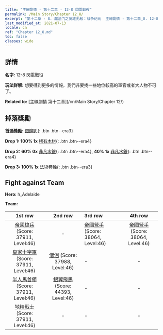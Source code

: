 ```yaml
---
title: "主線劇情 - 第十二章 - 12-8 閃電戰役"
permalink: /Main Story/Chapter 12_8/
excerpt: "第十二章 - 8. 魔法门之英雄无敌：战争纪元  主線劇情 - 第十二章_8. 12-8 閃電戰役"
last_modified_at: 2021-07-13
locale: cn
ref: "Chapter 12_8.md"
toc: false
classes: wide
---
```


## 詳情

 **名字:** 12-8 閃電戰役

 **玩法詳解:** 想要得到更多的情報，我們非要找一些地位較高的軍官或者大人物不可了。

 **Related to:** [主線劇情 第十二章](/cn/Main Story/Chapter 12/)

## 掉落獎勵

 **首通獎勵:** [銀鑰匙](/cn/Items/con_693/){: .btn .btn--era3}

 **Drop 1:** **100% 1x** [稀有木材](/cn/Items/mat_41/){: .btn .btn--era4}

 **Drop 2:** **60% 0x** [非凡水銀](/cn/Items/mat_35/){: .btn .btn--era4}, **40% 1x** [非凡水銀](/cn/Items/mat_35/){: .btn .btn--era4}

 **Drop 3:** **100% 1x** [法術卷軸](/cn/Items/con_694/){: .btn .btn--era3}


## Fight against Team
 **Hero:** h_Adelaide

 **Team:**


  | 1st row | 2nd row | 3rd row | 4th row |
  |:----:|:----:|:----|:----:|
  | [帝國槍兵](/cn/units/Pikeman/) (Score: 37911, Level:46)  | - | [帝國弩手](/cn/units/Marksman/) (Score: 38064, Level:46)  | [帝國弩手](/cn/units/Marksman/) (Score: 38064, Level:46)  |
  | [皇家十字軍](/cn/units/Swordsman/) (Score: 37911, Level:46)  | [僧侶](/cn/units/Monk/) (Score: 37988, Level:46)  | - | - |
  | [半人馬首領](/cn/units/Centaur/) (Score: 37911, Level:46)  | [銀翼飛馬](/cn/units/Pegasus/) (Score: 44393, Level:46)  | - | - |
  | [地精戰士](/cn/units/Goblin/) (Score: 37911, Level:46)  | - | - | - |


